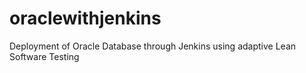 # oraclewithjenkins
Deployment of Oracle Database through Jenkins using adaptive Lean Software Testing 
